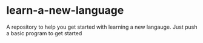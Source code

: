 # learn-a-new-language
A repository to help you get started with learning a new langauge. Just push a basic program to get started
